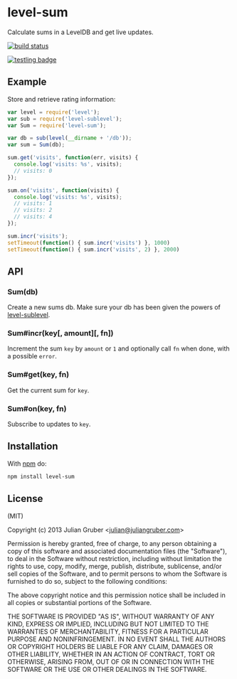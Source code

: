 
# level-sum

Calculate sums in a LevelDB and get live updates.

[![build status](https://secure.travis-ci.org/juliangruber/level-sum.png)](http://travis-ci.org/juliangruber/level-sum)

[![testling badge](https://ci.testling.com/juliangruber/level-sum.png)](https://ci.testling.com/juliangruber/level-sum)

## Example

Store and retrieve rating information:

```js
var level = require('level');
var sub = require('level-sublevel');
var Sum = require('level-sum');

var db = sub(level(__dirname + '/db'));
var sum = Sum(db);

sum.get('visits', function(err, visits) {
  console.log('visits: %s', visits);
  // visits: 0
});

sum.on('visits', function(visits) {
  console.log('visits: %s', visits);
  // visits: 1
  // visits: 2
  // visits: 4
});

sum.incr('visits');
setTimeout(function() { sum.incr('visits') }, 1000)
setTimeout(function() { sum.incr('visits', 2) }, 2000)
```

## API

### Sum(db)

Create a new sums db. Make sure your db has been given the powers of
[level-sublevel](https://github.com/dominictarr/level-sublevel).

### Sum#incr(key[, amount][, fn])

Increment the sum `key` by `amount` or `1` and optionally call `fn` when done,
with a possible `error`.

### Sum#get(key, fn)

Get the current sum for `key`.

### Sum#on(key, fn)

Subscribe to updates to `key`.

## Installation

With [npm](https://npmjs.org) do:

```bash
npm install level-sum
```

## License

(MIT)

Copyright (c) 2013 Julian Gruber &lt;julian@juliangruber.com&gt;

Permission is hereby granted, free of charge, to any person obtaining a copy of
this software and associated documentation files (the "Software"), to deal in
the Software without restriction, including without limitation the rights to
use, copy, modify, merge, publish, distribute, sublicense, and/or sell copies
of the Software, and to permit persons to whom the Software is furnished to do
so, subject to the following conditions:

The above copyright notice and this permission notice shall be included in all
copies or substantial portions of the Software.

THE SOFTWARE IS PROVIDED "AS IS", WITHOUT WARRANTY OF ANY KIND, EXPRESS OR
IMPLIED, INCLUDING BUT NOT LIMITED TO THE WARRANTIES OF MERCHANTABILITY,
FITNESS FOR A PARTICULAR PURPOSE AND NONINFRINGEMENT. IN NO EVENT SHALL THE
AUTHORS OR COPYRIGHT HOLDERS BE LIABLE FOR ANY CLAIM, DAMAGES OR OTHER
LIABILITY, WHETHER IN AN ACTION OF CONTRACT, TORT OR OTHERWISE, ARISING FROM,
OUT OF OR IN CONNECTION WITH THE SOFTWARE OR THE USE OR OTHER DEALINGS IN THE
SOFTWARE.
